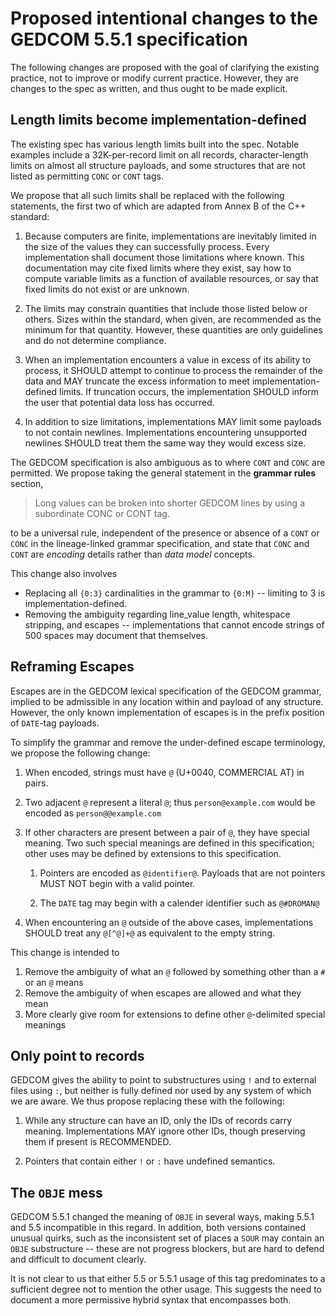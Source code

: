 # Proposed intentional changes to the GEDCOM 5.5.1 specification

The following changes are proposed with the goal of clarifying the existing practice, not to improve or modify current practice.
However, they are changes to the spec as written, and thus ought to be made explicit.



## Length limits become implementation-defined

The existing spec has various length limits built into the spec.
Notable examples include a 32K-per-record limit on all records,
character-length limits on almost all structure payloads,
and some structures that are not listed as permitting `CONC` or `CONT` tags.

We propose that all such limits shall be replaced with the following statements, the first two of which are adapted from Annex B of the C++ standard:

1.  Because computers are finite, implementations are inevitably limited in the size of the values they can successfully process.
    Every implementation shall document those limitations where known.
    This documentation may cite fixed limits where they exist,
    say how to compute variable limits as a function of available resources,
    or say that fixed limits do not exist or are unknown.

2.  The limits may constrain quantities that include those listed below or others.
    Sizes within the standard, when given, are recommended as the minimum for that quantity.
    However, these quantities are only guidelines and do not determine compliance.

3.  When an implementation encounters a value in excess of its ability to process,
    it SHOULD attempt to continue to process the remainder of the data
    and MAY truncate the excess information to meet implementation-defined limits.
    If truncation occurs, the implementation SHOULD inform the user that potential data loss has occurred.

4.  In addition to size limitations, implementations MAY limit some payloads to not contain newlines.
    Implementations encountering unsupported newlines SHOULD treat them the same way they would excess size.

The GEDCOM specification is also ambiguous as to where `CONT` and `CONC` are permitted.
We propose taking the general statement in the **grammar rules** section,

> Long values can be broken into shorter GEDCOM lines by using a subordinate CONC or CONT tag.

to be a universal rule, independent of the presence or absence of a `CONT` or `CONC` in the lineage-linked grammar specification, and state that `CONC` and `CONT` are *encoding* details rather than *data model* concepts.

This change also involves 

-   Replacing all `{0:3}` cardinalities in the grammar to `{0:M}` -- limiting to 3 is implementation-defined.
-   Removing the ambiguity regarding line_value length, whitespace stripping, and escapes -- implementations that cannot encode strings of 500 spaces may document that themselves.


## Reframing Escapes

Escapes are in the GEDCOM lexical specification of the GEDCOM grammar, implied to be admissible in any location within and payload of any structure.
However, the only known implementation of escapes is in the prefix position of `DATE`-tag payloads.

To simplify the grammar and remove the under-defined escape terminology, we propose the following change:

1.  When encoded, strings must have `@` (U+0040, COMMERCIAL AT) in pairs.

1.  Two adjacent `@` represent a literal `@`; thus `person@example.com` would be encoded as `person@@example.com`

1.  If other characters are present between a pair of `@`, they have special meaning.
    Two such special meanings are defined in this specification;
    other uses may be defined by extensions to this specification.
    
    1.  Pointers are encoded as `@identifier@`.
        Payloads that are not pointers MUST NOT begin with a valid pointer.
    
    2.  The `DATE` tag may begin with a calender identifier such as `@#DROMAN@`

1.  When encountering an `@` outside of the above cases, implementations SHOULD treat any `@[^@]+@` as equivalent to the empty string.

This change is intended to

1.  Remove the ambiguity of what an `@` followed by something other than a `#` or an `@` means
1.  Remove the ambiguity of when escapes are allowed and what they mean
1.  More clearly give room for extensions to define other `@`-delimited special meanings


## Only point to records

GEDCOM gives the ability to point to substructures using `!` and to external files using `:`,
but neither is fully defined nor used by any system of which we are aware.
We thus propose replacing these with the following:

1.  While any structure can have an ID, only the IDs of records carry meaning.
    Implementations MAY ignore other IDs, though preserving them if present is RECOMMENDED.

1.  Pointers that contain either `!` or `:` have undefined semantics.


## The `OBJE` mess

GEDCOM 5.5.1 changed the meaning of `OBJE` in several ways, making 5.5.1 and 5.5 incompatible in this regard.
In addition, both versions contained unusual quirks, such as the inconsistent set of places a `SOUR` may contain an `OBJE` substructure -- these are not progress blockers, but are hard to defend and difficult to document clearly.

It is not clear to us that either 5.5 or 5.5.1 usage of this tag predominates to a sufficient degree not to mention the other usage.
This suggests the need to document a more permissive hybrid syntax that encompasses both.
